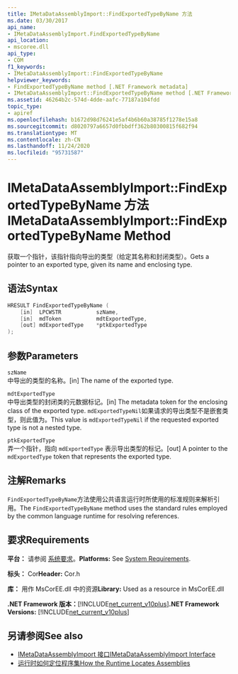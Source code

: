 ```yaml
---
title: IMetaDataAssemblyImport::FindExportedTypeByName 方法
ms.date: 03/30/2017
api_name:
- IMetaDataAssemblyImport.FindExportedTypeByName
api_location:
- mscoree.dll
api_type:
- COM
f1_keywords:
- IMetaDataAssemblyImport::FindExportedTypeByName
helpviewer_keywords:
- FindExportedTypeByName method [.NET Framework metadata]
- IMetaDataAssemblyImport::FindExportedTypeByName method [.NET Framework metadata]
ms.assetid: 46264b2c-574d-4dde-aafc-77187a104fdd
topic_type:
- apiref
ms.openlocfilehash: b1672d98d76241e5af4b6b60a38785f1278e15a8
ms.sourcegitcommit: d8020797a6657d0fbbdff362b80300815f682f94
ms.translationtype: MT
ms.contentlocale: zh-CN
ms.lasthandoff: 11/24/2020
ms.locfileid: "95731587"
---
```

# <a name="imetadataassemblyimportfindexportedtypebyname-method"></a><span data-ttu-id="45f1c-102">IMetaDataAssemblyImport::FindExportedTypeByName 方法</span><span class="sxs-lookup"><span data-stu-id="45f1c-102">IMetaDataAssemblyImport::FindExportedTypeByName Method</span></span>

<span data-ttu-id="45f1c-103">获取一个指针，该指针指向导出的类型（给定其名称和封闭类型）。</span><span class="sxs-lookup"><span data-stu-id="45f1c-103">Gets a pointer to an exported type, given its name and enclosing type.</span></span>  
  
## <a name="syntax"></a><span data-ttu-id="45f1c-104">语法</span><span class="sxs-lookup"><span data-stu-id="45f1c-104">Syntax</span></span>  
  
```cpp  
HRESULT FindExportedTypeByName (  
    [in]  LPCWSTR           szName,
    [in]  mdToken           mdtExportedType,
    [out] mdExportedType    *ptkExportedType  
);  
```  
  
## <a name="parameters"></a><span data-ttu-id="45f1c-105">参数</span><span class="sxs-lookup"><span data-stu-id="45f1c-105">Parameters</span></span>  

 `szName`  
 <span data-ttu-id="45f1c-106">中导出的类型的名称。</span><span class="sxs-lookup"><span data-stu-id="45f1c-106">[in] The name of the exported type.</span></span>  
  
 `mdtExportedType`  
 <span data-ttu-id="45f1c-107">中导出类型的封闭类的元数据标记。</span><span class="sxs-lookup"><span data-stu-id="45f1c-107">[in] The metadata token for the enclosing class of the exported type.</span></span> <span data-ttu-id="45f1c-108">`mdExportedTypeNil`如果请求的导出类型不是嵌套类型，则此值为。</span><span class="sxs-lookup"><span data-stu-id="45f1c-108">This value is `mdExportedTypeNil` if the requested exported type is not a nested type.</span></span>  
  
 `ptkExportedType`  
 <span data-ttu-id="45f1c-109">弄一个指针，指向 `mdExportedType` 表示导出类型的标记。</span><span class="sxs-lookup"><span data-stu-id="45f1c-109">[out] A pointer to the `mdExportedType` token that represents the exported type.</span></span>  
  
## <a name="remarks"></a><span data-ttu-id="45f1c-110">注解</span><span class="sxs-lookup"><span data-stu-id="45f1c-110">Remarks</span></span>  

 <span data-ttu-id="45f1c-111">`FindExportedTypeByName`方法使用公共语言运行时所使用的标准规则来解析引用。</span><span class="sxs-lookup"><span data-stu-id="45f1c-111">The `FindExportedTypeByName` method uses the standard rules employed by the common language runtime for resolving references.</span></span>  
  
## <a name="requirements"></a><span data-ttu-id="45f1c-112">要求</span><span class="sxs-lookup"><span data-stu-id="45f1c-112">Requirements</span></span>  

 <span data-ttu-id="45f1c-113">**平台：** 请参阅 [系统要求](../../get-started/system-requirements.md)。</span><span class="sxs-lookup"><span data-stu-id="45f1c-113">**Platforms:** See [System Requirements](../../get-started/system-requirements.md).</span></span>  
  
 <span data-ttu-id="45f1c-114">**标头：** Cor</span><span class="sxs-lookup"><span data-stu-id="45f1c-114">**Header:** Cor.h</span></span>  
  
 <span data-ttu-id="45f1c-115">**库：** 用作 MsCorEE.dll 中的资源</span><span class="sxs-lookup"><span data-stu-id="45f1c-115">**Library:** Used as a resource in MsCorEE.dll</span></span>  
  
 <span data-ttu-id="45f1c-116">**.NET Framework 版本：**[!INCLUDE[net_current_v10plus](../../../../includes/net-current-v10plus-md.md)]</span><span class="sxs-lookup"><span data-stu-id="45f1c-116">**.NET Framework Versions:** [!INCLUDE[net_current_v10plus](../../../../includes/net-current-v10plus-md.md)]</span></span>  
  
## <a name="see-also"></a><span data-ttu-id="45f1c-117">另请参阅</span><span class="sxs-lookup"><span data-stu-id="45f1c-117">See also</span></span>

- [<span data-ttu-id="45f1c-118">IMetaDataAssemblyImport 接口</span><span class="sxs-lookup"><span data-stu-id="45f1c-118">IMetaDataAssemblyImport Interface</span></span>](imetadataassemblyimport-interface.md)
- [<span data-ttu-id="45f1c-119">运行时如何定位程序集</span><span class="sxs-lookup"><span data-stu-id="45f1c-119">How the Runtime Locates Assemblies</span></span>](../../deployment/how-the-runtime-locates-assemblies.md)
